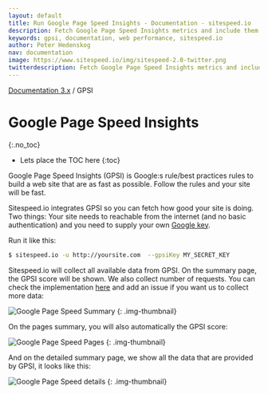 ```yaml
---
layout: default
title: Run Google Page Speed Insights - Documentation - sitespeed.io
description: Fetch Google Page Speed Insights metrics and include them in your sitespeed.io report.
keywords: gpsi, documentation, web performance, sitespeed.io
author: Peter Hedenskog
nav: documentation
image: https://www.sitespeed.io/img/sitespeed-2.0-twitter.png
twitterdescription: Fetch Google Page Speed Insights metrics and include them in your sitespeed.io report.
---
```

[Documentation 3.x]({{site.baseurl}}/documentation/) / GPSI

# Google Page Speed Insights
{:.no_toc}

* Lets place the TOC here
{:toc}

Google Page Speed Insights (GPSI) is Google:s rule/best practices rules to build a web site that are as fast as possible. Follow the rules and your site will be fast.

Sitespeed.io integrates GPSI so you can fetch how good your site is doing. Two things: Your site needs to reachable from the internet (and no basic authentication) and you need to supply your own [Google key](https://console.developers.google.com/project).

Run it like this:

~~~bash
$ sitespeed.io -u http://yoursite.com  --gpsiKey MY_SECRET_KEY
~~~

Sitespeed.io will collect all available data from GPSI. On the summary page, the GPSI score will be shown. We also collect number of requests. You can check the implementation [here](https://github.com/sitespeedio/sitespeed.io/tree/master/lib/aggregators/gpsi) and add an issue if you want us to collect more data:

![Google Page Speed Summary]({{site.baseurl}}/img/gpsi-summary.png)
{: .img-thumbnail}

On the pages summary, you will also automatically the GPSI score:

![Google Page Speed Pages]({{site.baseurl}}/img/gpsi-pages.png)
{: .img-thumbnail}

And on the detailed summary page, we show all the data that are provided by GPSI, it looks like this:

![Google Page Speed details]({{site.baseurl}}/img/gpsi-detailed-page-info.png)
{: .img-thumbnail}
